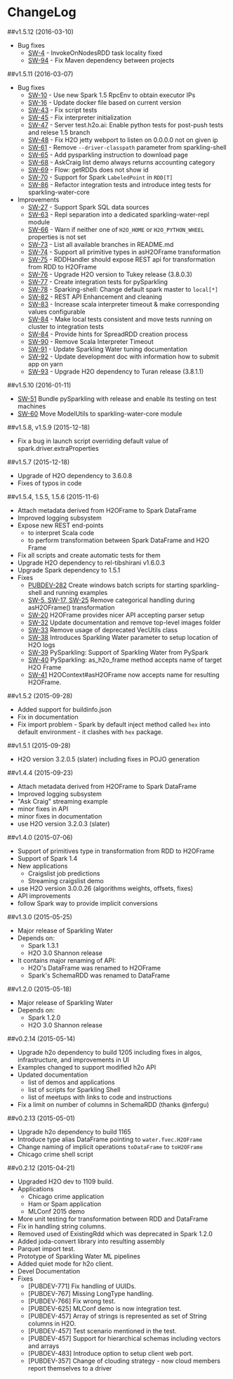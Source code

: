ChangeLog
=========

##v1.5.12 (2016-03-10)
  - Bug fixes
    - [SW-4](https://0xdata.atlassian.net/browse/SW-4) - InvokeOnNodesRDD task locality fixed
    - [SW-94](https://0xdata.atlassian.net/browse/SW-94) - Fix Maven dependency between projects

##v1.5.11 (2016-03-07)
  - Bug fixes
    - [SW-10](https://0xdata.atlassian.net/browse/SW-10) - Use new Spark 1.5 RpcEnv to obtain executor IPs
    - [SW-16](https://0xdata.atlassian.net/browse/SW-16) - Update docker file based on current version
    - [SW-43](https://0xdata.atlassian.net/browse/SW-43) - Fix script tests
    - [SW-45](https://0xdata.atlassian.net/browse/SW-45) - Fix interpreter initialization
    - [SW-47](https://0xdata.atlassian.net/browse/SW-47) - Server test.h2o.ai: Enable python tests for post-push tests and relese 1.5 branch
    - [SW-48](https://0xdata.atlassian.net/browse/SW-48) - Fix H2O jetty webport to listen on 0.0.0.0 not on given ip
    - [SW-61](https://0xdata.atlassian.net/browse/SW-61) - Remove `--driver-classpath` parameter from sparkling-shell
    - [SW-65](https://0xdata.atlassian.net/browse/SW-65) - Add pysparkling instruction to download page
    - [SW-68](https://0xdata.atlassian.net/browse/SW-68) - AskCraig list demo always returns accounting category
    - [SW-69](https://0xdata.atlassian.net/browse/SW-69) - Flow: getRDDs does not show id
    - [SW-70](https://0xdata.atlassian.net/browse/SW-70) - Support for Spark `LabeledPoint` in `RDD[T]` 
    - [SW-86](https://0xdata.atlassian.net/browse/SW-86) - Refactor integration tests and introduce integ tests for sparkling-water-core
  - Improvements
    - [SW-27](https://0xdata.atlassian.net/browse/SW-27) - Support Spark SQL data sources
    - [SW-63](https://0xdata.atlassian.net/browse/SW-63) - Repl separation into a dedicated sparkling-water-repl module
    - [SW-66](https://0xdata.atlassian.net/browse/SW-66) - Warn if neither one of `H2O_HOME` or `H2O_PYTHON_WHEEL` properties is not set
    - [SW-73](https://0xdata.atlassian.net/browse/SW-73) - List all available branches in README.md
    - [SW-74](https://0xdata.atlassian.net/browse/SW-74) - Support all primitive types in asH2OFrame transformation
    - [SW-75](https://0xdata.atlassian.net/browse/SW-75) - RDDHandler should expose REST api for transformation from RDD to H2OFrame
    - [SW-76](https://0xdata.atlassian.net/browse/SW-76) - Upgrade H2O version to Tukey release (3.8.0.3)
    - [SW-77](https://0xdata.atlassian.net/browse/SW-77) - Create integration tests for pySparkling
    - [SW-78](https://0xdata.atlassian.net/browse/SW-78) - Sparking-shell: Change default spark master to `local[*]`
    - [SW-82](https://0xdata.atlassian.net/browse/SW-82) - REST API Enhancement and cleaning
    - [SW-83](https://0xdata.atlassian.net/browse/SW-83) - Increase scala interpreter timeout & make corresponding values configurable 
    - [SW-84](https://0xdata.atlassian.net/browse/SW-84) - Make local tests consistent and move tests running on cluster to integration tests
    - [SW-84](https://0xdata.atlassian.net/browse/SW-87) - Provide hints for SpreadRDD creation process 
    - [SW-90](https://0xdata.atlassian.net/browse/SW-90) - Remove Scala Interpreter Timeout
    - [SW-91](https://0xdata.atlassian.net/browse/SW-91) - Update Sparkling Water tuning documentation
    - [SW-92](https://0xdata.atlassian.net/browse/SW-92) - Update development doc with information how to submit app on yarn
    - [SW-93](https://0xdata.atlassian.net/browse/SW-93) - Upgrade H2O dependency to Turan release (3.8.1.1)

##v1.5.10 (2016-01-11)
  - [SW-51](https://0xdata.atlassian.net/browse/SW-51) Bundle pySparkling with release and enable its testing on test machines
  - [SW-60](https://0xdata.atlassian.net/browse/SW-60) Move ModelUtils to sparkling-water-core module

##v1.5.8, v1.5.9 (2015-12-18)
  - Fix a bug in launch script overriding default value of spark.driver.extraProperties

##v1.5.7 (2015-12-18)
  - Upgrade of H2O dependency to 3.6.0.8
  - Fixes of typos in code

##v1.5.4, 1.5.5, 1.5.6 (2015-11-6)
  - Attach metadata derived from H2OFrame to Spark DataFrame
  - Improved logging subsystem
  - Expose new REST end-points
    - to interpret Scala code
    - to perform transformation between Spark DataFrame and H2O Frame
  - Fix all scripts and create automatic tests for them
  - Upgrade H2O dependency to rel-tibshirani v1.6.0.3
  - Upgrade Spark dependency to 1.5.1
  - Fixes
    - [PUBDEV-282](https://0xdata.atlassian.net/browse/PUBDEV-282) Create windows batch scripts for starting sparkling-shell and running examples
    - [SW-5, SW-17, SW-25](https://0xdata.atlassian.net/browse/SW-25) Remove categorical handling during asH2OFrame() transformation
    - [SW-20](https://0xdata.atlassian.net/browse/SW-20) H2OFrame provides nicer API accepting parser setup
    - [SW-32](https://0xdata.atlassian.net/browse/SW-32) Update documentation and remove top-level images folder
    - [SW-33](https://0xdata.atlassian.net/browse/SW-33) Remove usage of deprecated VecUtils class
    - [SW-38](https://0xdata.atlassian.net/browse/SW-38)  Introduces Sparkling Water parameter to setup location of H2O logs
    - [SW-39](https://0xdata.atlassian.net/browse/SW-39)  PySparkling: Support of Sparkling Water from PySpark
    - [SW-40](https://0xdata.atlassian.net/browse/SW-40)  PySparkling: as\_h2o\_frame method accepts name of target H2O Frame
    - [SW-41](https://0xdata.atlassian.net/browse/SW-41) H2OContext#asH2OFrame now
      accepts name for resulting H2OFrame.
      
##v1.5.2 (2015-09-28)
   - Added support for buildinfo.json
   - Fix in documentation
   - Fix import problem - Spark by default inject method called `hex` into
     default environment - it clashes with `hex` package.

##v1.5.1 (2015-09-28)
   - H2O version 3.2.0.5 (slater) including fixes in POJO generation

##v1.4.4 (2015-09-23)
   - Attach metadata derived from H2OFrame to Spark DataFrame
   - Improved logging subsystem
   - "Ask Craig" streaming example
   - minor fixes in API
   - minor fixes in documentation 
   - use H2O version 3.2.0.3 (slater)


##v1.4.0 (2015-07-06)
  - Support of primitives type in transformation from RDD to H2OFrame
  - Support of Spark 1.4
  - New applications
    - Craigslist job predictions
    - Streaming craigslist demo
  - use H2O version 3.0.0.26 (algorithms weights, offsets, fixes)
  - API improvements
  - follow Spark way to provide implicit conversions

##v1.3.0 (2015-05-25)
  - Major release of Sparkling Water
  - Depends on:
    - Spark 1.3.1
    - H2O 3.0 Shannon release
  - It contains major renaming of API: 
    - H2O's DataFrame was renamed to H2OFrame
    - Spark's SchemaRDD was renamed to DataFrame

##v1.2.0 (2015-05-18)
  - Major release of Sparkling Water
  - Depends on:
    - Spark 1.2.0
    - H2O 3.0 Shannon release

##v0.2.14 (2015-05-14)
  - Upgrade h2o dependency to build 1205 including fixes in algos, infrastructure,
    and improvements in UI
  - Examples changed to support modified h2o API
  - Updated documentation
    - list of demos and applications
    - list of scripts for Sparkling Shell
    - list of meetups with links to code and instructions
  - Fix a limit on number of columns in SchemaRDD (thanks @nfergu)

##v0.2.13 (2015-05-01)
  - Upgrade h2o dependency to build 1165
  - Introduce type alias DataFrame pointing to `water.fvec.H2OFrame`
  - Change naming of implicit operations `toDataFrame` to `toH2OFrame`
  - Chicago crime shell script 

##v0.2.12 (2015-04-21)
  - Upgraded H2O dev to 1109 build.
  - Applications 
    - Chicago crime application 
    - Ham or Spam application
    - MLConf 2015 demo
  - More unit testing for transformation between RDD and DataFrame
  - Fix in handling string columns.
  - Removed used of ExistingRdd which was deprecated in Spark 1.2.0
  - Added joda-convert library into resulting assembly
  - Parquet import test.
  - Prototype of Sparkling Water ML pipelines
  - Added quiet mode for h2o client.
  - Devel Documentation
  - Fixes
    - [PUBDEV-771] Fix handling of UUIDs.
    - [PUBDEV-767] Missing LongType handling.
    - [PUBDEV-766] Fix wrong test.
    - [PUBDEV-625] MLConf demo is now integration test.
    - [PUBDEV-457] Array of strings is represented as set of String columns in H2O.
    - [PUBDEV-457] Test scenario mentioned in the test.
    - [PUBDEV-457] Support for hierarchical schemas including vectors and arrays
    - [PUBDEV-483] Introduce option to setup client web port.
    - [PUBDEV-357] Change of clouding strategy - now cloud members report themselves to a driver

